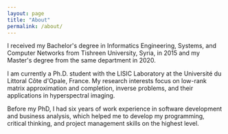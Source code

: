 ```yaml
---
layout: page
title: "About"
permalink: /about/
---
```


I received my Bachelor's degree in Informatics Engineering, Systems, and Computer Networks from Tishreen University, Syria, in 2015 and my Master's degree from the same department in 2020.

I am currently a Ph.D. student with the LISIC Laboratory at the Université du Littoral Côte d'Opale, France. My research interests focus on low-rank matrix approximation and completion, inverse problems, and their applications in hyperspectral imaging.

Before my PhD, I had six years of work experience in software development and business analysis, which helped me to develop my programming, critical thinking, and project management skills on the highest level.
